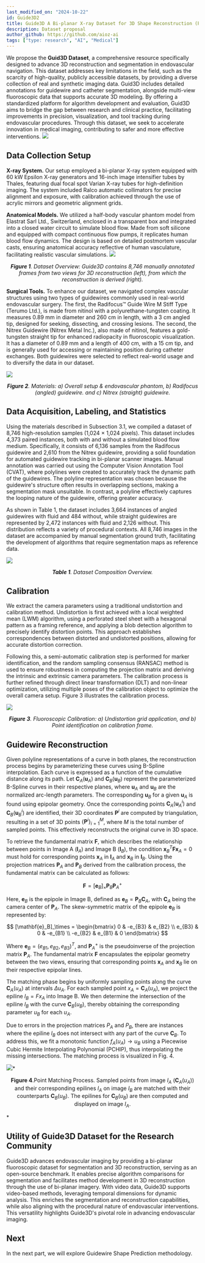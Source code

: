 ```yaml
---
last_modified_on: "2024-10-22"
id: Guide3D2
title: Guide3D A Bi-planar X-ray Dataset for 3D Shape Reconstruction (Part 2)
description: Dataset proposal
author_github: https://github.com/aioz-ai
tags: ["type: research", "AI", "Medical"]
---
```

We propose the **Guid3D Dataset**, a comprehensive resource specifically designed to advance 3D reconstruction and segmentation in endovascular navigation. This dataset addresses key limitations in the field, such as the scarcity of high-quality, publicly accessible datasets, by providing a diverse collection of real and synthetic imaging data. Guid3D includes detailed annotations for guidewire and catheter segmentation, alongside multi-view fluoroscopic data that supports accurate 3D modeling. By offering a standardized platform for algorithm development and evaluation, Guid3D aims to bridge the gap between research and clinical practice, facilitating improvements in precision, visualization, and tool tracking during endovascular procedures. Through this dataset, we seek to accelerate innovation in medical imaging, contributing to safer and more effective interventions.
![](https://vision.aioz.io/f/cb2718cd3e854142b636/?dl=1)

## Data Collection Setup

**X-ray System.** Our setup employed a bi-planar X-ray system equipped with 60 kW Epsilon X-ray generators and 16-inch image intensifier tubes by Thales, featuring dual focal spot Varian X-ray tubes for high-definition imaging. The system included Ralco automatic collimators for precise alignment and exposure, with calibration achieved through the use of acrylic mirrors and geometric alignment grids.

**Anatomical Models.** We utilized a half-body vascular phantom model from Elastrat Sarl Ltd., Switzerland, enclosed in a transparent box and integrated into a closed water circuit to simulate blood flow. Made from soft silicone and equipped with compact continuous flow pumps, it replicates human blood flow dynamics. The design is based on detailed postmortem vascular casts, ensuring anatomical accuracy reflective of human vasculature, facilitating realistic vascular simulations.
![](https://vision.aioz.io/f/9e78fbdfc6a245cab56e/?dl=1)*<center>**Figure 1**. Dataset Overview: Guide3D contains 8,746 manually annotated frames from two views for 3D reconstruction (left), from which the reconstruction is derived (right).</center>*

**Surgical Tools.** To enhance our dataset, we navigated complex vascular structures using two types of guidewires commonly used in real-world endovascular surgery. The first, the Radifocus™ Guide Wire M Stiff Type (Terumo Ltd.), is made from nitinol with a polyurethane-tungsten coating. It measures 0.89 mm in diameter and 260 cm in length, with a 3 cm angled tip, designed for seeking, dissecting, and crossing lesions. The second, the Nitrex Guidewire (Nitrex Metal Inc.), also made of nitinol, features a gold-tungsten straight tip for enhanced radiopacity in fluoroscopic visualization. It has a diameter of 0.89 mm and a length of 400 cm, with a 15 cm tip, and is generally used for accessing or maintaining position during catheter exchanges. Both guidewires were selected to reflect real-world usage and to diversify the data in our dataset.

![](https://vision.aioz.io/f/bddbc27ccb8f42229bb0/?dl=1)*<center>**Figure 2**. Materials: a) Overall setup & endovascular phantom, b) Radifocus (angled) guidewire. and c) Nitrex (straight) guidewire.</center>*


## Data Acquisition, Labeling, and Statistics
Using the materials described in Subsection 3.1, we compiled a dataset of 8,746 high-resolution samples (1,024 × 1,024 pixels). This dataset includes 4,373 paired instances, both with and without a simulated blood flow medium. Specifically, it consists of 6,136 samples from the Radifocus guidewire and 2,610 from the Nitrex guidewire, providing a solid foundation for automated guidewire tracking in bi-planar scanner images. Manual annotation was carried out using the Computer Vision Annotation Tool (CVAT), where polylines were created to accurately track the dynamic path of the guidewires. The polyline representation was chosen because the guidewire's structure often results in overlapping sections, making a segmentation mask unsuitable. In contrast, a polyline effectively captures the looping nature of the guidewire, offering greater accuracy.

As shown in Table 1, the dataset includes 3,664 instances of angled guidewires with fluid and 484 without, while straight guidewires are represented by 2,472 instances with fluid and 2,126 without. This distribution reflects a variety of procedural contexts. All 8,746 images in the dataset are accompanied by manual segmentation ground truth, facilitating the development of algorithms that require segmentation maps as reference data.



![](https://vision.aioz.io/f/ee7b84d3a4cb45dd91d4/?dl=1)*<center>**Table 1**. Dataset Composition Overview. </center>*

## Calibration

We extract the camera parameters using a traditional undistortion and calibration method. Undistortion is first achieved with a local weighted mean (LWM) algorithm, using a perforated steel sheet with a hexagonal pattern as a framing reference, and applying a blob detection algorithm to precisely identify distortion points. This approach establishes correspondences between distorted and undistorted positions, allowing for accurate distortion correction. 

Following this, a semi-automatic calibration step is performed for marker identification, and the random sampling consensus (RANSAC) method is used to ensure robustness in computing the projection matrix and deriving the intrinsic and extrinsic camera parameters. The calibration process is further refined through direct linear transformation (DLT) and non-linear optimization, utilizing multiple poses of the calibration object to optimize the overall camera setup. Figure 3 illustrates the calibration process.

![](https://vision.aioz.io/f/f7839099c6f94325b049/?dl=1)*<center> **Figure 3**. Fluoroscopic Calibration: a) Undistortion grid application, and b) Point identification on calibration frame. </center>*


## Guidewire Reconstruction

Given polyline representations of a curve in both planes, the reconstruction process begins by parameterizing these curves using B-Spline interpolation. Each curve is expressed as a function of the cumulative distance along its path. Let $\mathbf{C}_A(\mathbf{u}_A)$ and $\mathbf{C}_B(\mathbf{u}_B)$ represent the parameterized B-Spline curves in their respective planes, where $\mathbf{u}_A$ and $\mathbf{u}_B$ are the normalized arc-length parameters. The corresponding $\mathbf{u}_B$ for a given $\mathbf{u}_A$ is found using epipolar geometry. Once the corresponding points $\mathbf{C}_A(\mathbf{u}_A^i)$ and $\mathbf{C}_B(\mathbf{u}_B^i)$ are identified, their 3D coordinates $\mathbf{P}^i$ are computed by triangulation, resulting in a set of 3D points $\{\mathbf{P}^i\}_{i=1}^{M}$, where $M$ is the total number of sampled points. This effectively reconstructs the original curve in 3D space.

To retrieve the fundamental matrix $\mathbf{F}$, which describes the relationship between points in Image A ($\mathbf{I}_A$) and Image B ($\mathbf{I}_B$), the condition $\mathbf{x}_B^T \mathbf{F} \mathbf{x}_A = 0$ must hold for corresponding points $\mathbf{x}_A$ in $\mathbf{I}_A$ and $\mathbf{x}_B$ in $\mathbf{I}_B$. Using the projection matrices $\mathbf{P}_A$ and $\mathbf{P}_B$ derived from the calibration process, the fundamental matrix can be calculated as follows:

$$
\mathbf{F} = [\mathbf{e}_B]_\times \mathbf{P}_B \mathbf{P}_A^+
$$

Here, $\mathbf{e}_B$ is the epipole in Image B, defined as $\mathbf{e}_B = \mathbf{P}_B \mathbf{C}_A$, with $\mathbf{C}_A$ being the camera center of $\mathbf{P}_A$. The skew-symmetric matrix of the epipole $\mathbf{e}_B$ is represented by:

$$
[\mathbf{e}_B]_\times = \begin{bmatrix} 0 & -e_{B3} & e_{B2} \\ e_{B3} & 0 & -e_{B1} \\ -e_{B2} & e_{B1} & 0 \end{bmatrix}
$$

Where $\mathbf{e}_B = (e_{B1}, e_{B2}, e_{B3})^T$, and $\mathbf{P}_A^+$ is the pseudoinverse of the projection matrix $\mathbf{P}_A$. The fundamental matrix $\mathbf{F}$ encapsulates the epipolar geometry between the two views, ensuring that corresponding points $\mathbf{x}_A$ and $\mathbf{x}_B$ lie on their respective epipolar lines.

The matching phase begins by uniformly sampling points along the curve $\mathbf{C}_A(u_A)$ at intervals $\Delta u_A$. For each sampled point $x_A = \mathbf{C}_A(u_A)$, we project the epiline $l_B = F x_A$ into Image B. We then determine the intersection of the epiline $l_B$ with the curve $\mathbf{C}_B(u_B)$, thereby obtaining the corresponding parameter $u_B$ for each $u_A$.

Due to errors in the projection matrices $P_A$ and $P_B$, there are instances where the epiline $l_B$ does not intersect with any part of the curve $\mathbf{C}_B$. To address this, we fit a monotonic function $f_A(u_A) \rightarrow u_B$ using a Piecewise Cubic Hermite Interpolating Polynomial (PCHIP), thus interpolating the missing intersections. The matching process is visualized in Fig. 4.


![](https://vision.aioz.io/f/d30d00b3ab424162bb3a/?dl=1)*<center> **Figure 4**.Point Matching Process. Sampled points from image $I_A$ ($\mathbf{C}_A(u_A)$) and their corresponding epilines $l_A$ on image $I_B$ are matched with their counterparts $\mathbf{C}_B(u_B)$. The epilines for $\mathbf{C}_B(u_B)$ are then computed and displayed on image $I_A$.
</center>*

## Utility of Guide3D Dataset for the Research Community

Guide3D advances endovascular imaging by providing a bi-planar fluoroscopic dataset for segmentation and 3D reconstruction, serving as an open-source benchmark. It enables precise algorithm comparisons for segmentation and facilitates method development in 3D reconstruction through the use of bi-planar imagery. With video data, Guide3D supports video-based methods, leveraging temporal dimensions for dynamic analysis. This enriches the segmentation and reconstruction capabilities, while also aligning with the procedural nature of endovascular interventions. This versatility highlights Guide3D's pivotal role in advancing endovascular imaging.

## Next
In the next part, we will explore Guidewire Shape Prediction methodology.

